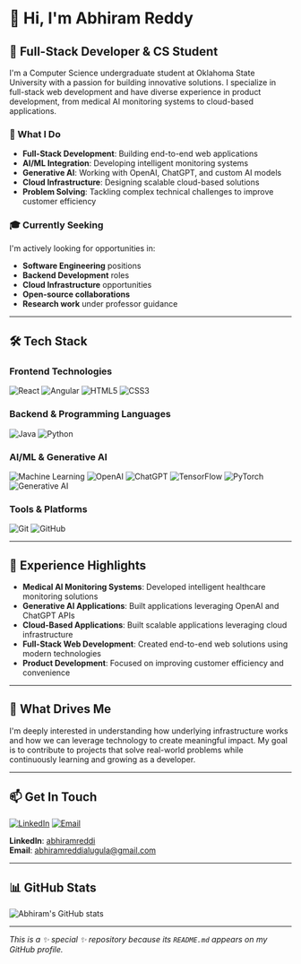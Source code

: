 # 👋 Hi, I'm Abhiram Reddy

## 🚀 Full-Stack Developer & CS Student

I'm a Computer Science undergraduate student at Oklahoma State University with a passion for building innovative solutions. I specialize in full-stack web development and have diverse experience in product development, from medical AI monitoring systems to cloud-based applications.

### 🎯 What I Do
- **Full-Stack Development**: Building end-to-end web applications
- **AI/ML Integration**: Developing intelligent monitoring systems
- **Generative AI**: Working with OpenAI, ChatGPT, and custom AI models
- **Cloud Infrastructure**: Designing scalable cloud-based solutions
- **Problem Solving**: Tackling complex technical challenges to improve customer efficiency

### 🎓 Currently Seeking
I'm actively looking for opportunities in:
- **Software Engineering** positions
- **Backend Development** roles
- **Cloud Infrastructure** opportunities
- **Open-source collaborations**
- **Research work** under professor guidance

---

## 🛠️ Tech Stack

### **Frontend Technologies**
![React](https://img.shields.io/badge/React-20232A?style=for-the-badge&logo=react&logoColor=61DAFB)
![Angular](https://img.shields.io/badge/Angular-DD0031?style=for-the-badge&logo=angular&logoColor=white)
![HTML5](https://img.shields.io/badge/HTML5-E34F26?style=for-the-badge&logo=html5&logoColor=white)
![CSS3](https://img.shields.io/badge/CSS3-1572B6?style=for-the-badge&logo=css3&logoColor=white)

### **Backend & Programming Languages**
![Java](https://img.shields.io/badge/Java-ED8B00?style=for-the-badge&logo=openjdk&logoColor=white)
![Python](https://img.shields.io/badge/Python-3776AB?style=for-the-badge&logo=python&logoColor=white)

### **AI/ML & Generative AI**
![Machine Learning](https://img.shields.io/badge/Machine_Learning-FF6F61?style=for-the-badge&logo=tensorflow&logoColor=white)
![OpenAI](https://img.shields.io/badge/OpenAI-412991?style=for-the-badge&logo=openai&logoColor=white)
![ChatGPT](https://img.shields.io/badge/ChatGPT-74AA9C?style=for-the-badge&logo=openai&logoColor=white)
![TensorFlow](https://img.shields.io/badge/TensorFlow-FF6F00?style=for-the-badge&logo=tensorflow&logoColor=white)
![PyTorch](https://img.shields.io/badge/PyTorch-EE4C2C?style=for-the-badge&logo=pytorch&logoColor=white)
![Generative AI](https://img.shields.io/badge/Generative_AI-FF6B6B?style=for-the-badge&logo=openai&logoColor=white)

### **Tools & Platforms**
![Git](https://img.shields.io/badge/Git-F05032?style=for-the-badge&logo=git&logoColor=white)
![GitHub](https://img.shields.io/badge/GitHub-100000?style=for-the-badge&logo=github&logoColor=white)

---

## 💼 Experience Highlights

- **Medical AI Monitoring Systems**: Developed intelligent healthcare monitoring solutions
- **Generative AI Applications**: Built applications leveraging OpenAI and ChatGPT APIs
- **Cloud-Based Applications**: Built scalable applications leveraging cloud infrastructure
- **Full-Stack Web Development**: Created end-to-end web solutions using modern technologies
- **Product Development**: Focused on improving customer efficiency and convenience

---

## 🌟 What Drives Me

I'm deeply interested in understanding how underlying infrastructure works and how we can leverage technology to create meaningful impact. My goal is to contribute to projects that solve real-world problems while continuously learning and growing as a developer.

---

## 📫 Get In Touch

[![LinkedIn](https://img.shields.io/badge/LinkedIn-0077B5?style=for-the-badge&logo=linkedin&logoColor=white)](https://www.linkedin.com/in/abhiramreddi/)
[![Email](https://img.shields.io/badge/Email-D14836?style=for-the-badge&logo=gmail&logoColor=white)](mailto:abhiramreddialugula@gmail.com)

**LinkedIn**: [abhiramreddi](https://www.linkedin.com/in/abhiramreddi/)  
**Email**: abhiramreddialugula@gmail.com

---

## 📊 GitHub Stats

![Abhiram's GitHub stats](https://github-readme-stats.vercel.app/api?username=abiredi&show_icons=true&theme=radical)

---

*This is a ✨ special ✨ repository because its `README.md` appears on my GitHub profile.*
